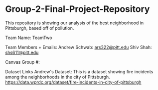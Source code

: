 # Group-2-Final-Project-Repository

This repository is showing our analysis of the best neighborhood in Pittsburgh, based off of pollution.

Team Name: TeamTwo

Team Members + Emails:
    Andrew Schwab: ars322@pitt.edu
    Shiv Shah: shs611@pitt.edu

Canvas Group #: 

Dataset Links
    Andrew's Dataset: This is a dataset showing fire incidents among the neighborhoods in the city of Pittsburgh.
        https://data.wprdc.org/dataset/fire-incidents-in-city-of-pittsburgh



